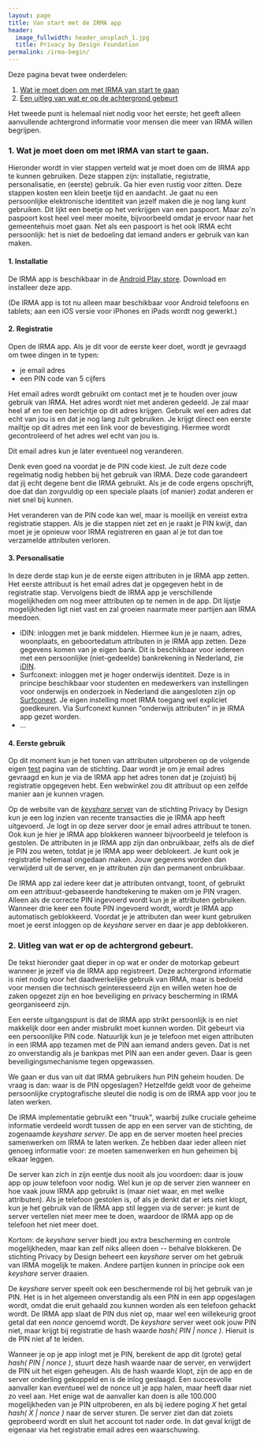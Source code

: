 ```yaml
---
layout: page
title: Van start met de IRMA app
header:
  image_fullwidth: header_unsplash_1.jpg
  title: Privacy by Design Foundation
permalink: /irma-begin/
---
```

Deze pagina bevat twee onderdelen:

 1. [Wat je moet doen om met IRMA van start te gaan](#vanstart)
 2. [Een uitleg van wat er op de achtergrond gebeurt](#achtergrond)

Het tweede punt is helemaal niet nodig voor het eerste; het geeft
alleen aanvullende achtergrond informatie voor mensen die meer van
IRMA willen begrijpen.

### <a name="vanstart"></a>1. Wat je moet doen om met IRMA van start te gaan.

Hieronder wordt in vier stappen verteld wat je moet doen om de IRMA
app te kunnen gebruiken. Deze stappen zijn: installatie, registratie,
personalisatie, en (eerste) gebruik. Ga hier even rustig voor zitten.
Deze stappen kosten een klein beetje tijd en aandacht. Je gaat nu een
persoonlijke elektronische identiteit van jezelf maken die je nog lang
kunt gebruiken. Dit lijkt een beetje op het verkrijgen van een
paspoort.  Maar zo'n paspoort kost heel veel meer moeite, bijvoorbeeld
omdat je ervoor naar het gemeentehuis moet gaan. Net als een paspoort
is het ook IRMA echt persoonlijk: het is niet de bedoeling dat iemand
anders er gebruik van kan maken.

#### 1. Installatie

De IRMA app is beschikbaar in de [Android Play
store](https://play.google.com/store/apps/details?id=org.irmacard.cardemu).
Download en installeer deze app.

(De IRMA app is tot nu alleen maar beschikbaar voor Android telefoons
en tablets; aan een iOS versie voor iPhones en iPads wordt nog
gewerkt.)

#### 2. Registratie

Open de IRMA app. Als je dit voor de eerste keer doet, wordt je
gevraagd om twee dingen in te typen:

 * je email adres
 * een PIN code van 5 cijfers

Het email adres wordt gebruikt om contact met je te houden over jouw
gebruik van IRMA. Het adres wordt niet met anderen gedeeld. Je zal
maar heel af en toe een berichtje op dit adres krijgen. Gebruik wel
een adres dat echt van jou is en dat je nog lang zult gebruiken. Je
krijgt direct een eerste mailtje op dit adres met een link voor de
bevestiging. Hiermee wordt gecontroleerd of het adres wel echt van jou
is.

Dit email adres kun je later eventueel nog veranderen.

Denk even goed na voordat je de PIN code kiest. Je zult deze code
regelmatig nodig hebben bij het gebruik van IRMA. Deze code garandeert
dat jij echt degene bent die IRMA gebruikt. Als je de code ergens
opschrijft, doe dat dan zorgvuldig op een speciale plaats (of manier)
zodat anderen er niet snel bij kunnen.

Het veranderen van de PIN code kan wel, maar is moeilijk en vereist
extra registratie stappen. Als je die stappen niet zet en je raakt je
PIN kwijt, dan moet je je opnieuw voor IRMA registreren en gaan al je
tot dan toe verzamelde attributen verloren.

#### 3. Personalisatie

In deze derde stap kun je de eerste eigen attributen in je IRMA app
zetten. Het eerste attribuut is het email adres dat je opgegeven hebt
in de registratie stap. Vervolgens biedt de IRMA app je verschillende
mogelijkheden om nog meer attributen op te nemen in de app. Dit
lijstje mogelijkheden ligt niet vast en zal groeien naarmate meer
partijen aan IRMA meedoen.

 * iDIN: inloggen met je bank middelen. Hiermee kun je je naam, adres,
   woonplaats, en geboortedatum attributen in je IRMA app zetten. Deze
   gegevens komen van je eigen bank. Dit is beschikbaar voor iedereen
   met een persoonlijke (niet-gedeelde) bankrekening in Nederland, zie
   [iDIN](https://www.idin.nl).
 * Surfconext: inloggen met je hoger onderwijs identiteit. Deze is in
   principe beschikbaar voor studenten en medewerkers van instellingen
   voor onderwijs en onderzoek in Nederland die aangesloten zijn op
   [Surfconext](https://www.surfconext.nl). Je eigen instelling moet
   IRMA toegang wel expliciet goedkeuren. Via Surfconext kunnen
   "onderwijs attributen" in je IRMA app gezet worden.
 * ...


#### 4. Eerste gebruik

Op dit moment kun je het tonen van attributen uitproberen op de
volgende eigen [test](??) pagina van de stichting. Daar wordt je om je
email adres gevraagd en kun je via de IRMA app het adres tonen dat je
(zojuist) bij registratie opgegeven hebt. Een webwinkel zou dit
attribuut op een zelfde manier aan je kunnen vragen.

Op de website van de [*keyshare* server](??) van de stichting Privacy by Design
kun je een log inzien van recente transacties die je IRMA app heeft uitgevoerd.
Je logt in op deze server door je email adres attribuut te tonen. Ook kun je
hier je IRMA app blokkeren wanneer bijvoorbeeld je telefoon is gestolen.
De attributen in je IRMA app zijn dan onbruikbaar, zelfs als de dief je PIN
zou weten, totdat je je IRMA app weer deblokeert. Je kunt ook je registratie
helemaal ongedaan maken. Jouw gegevens worden dan verwijderd uit de server,
en je attributen zijn dan permanent onbruikbaar.

De IRMA app zal iedere keer dat je attributen ontvangt, toont, of gebruikt
om een attribuut-gebaseerde handtekening te maken om je PIN vragen.
Alleen als de correcte PIN ingevoerd wordt kun je je attributen gebruiken.
Wanneer drie keer een foute PIN ingevoerd wordt, wordt je IRMA app automatisch
geblokkeerd. Voordat je je attributen dan weer kunt gebruiken moet je eerst
inloggen op de *keyshare* server en daar je app deblokkeren.

### <a name="achtergrond"></a>2. Uitleg van wat er op de achtergrond gebeurt.

De tekst hieronder gaat dieper in op wat er onder de motorkap gebeurt
wanneer je jezelf via de IRMA app registreert. Deze achtergrond
informatie is niet nodig voor het daadwerkelijke gebruik van IRMA,
maar is bedoeld voor mensen die technisch geinteresseerd zijn en
willen weten hoe de zaken opgezet zijn en hoe beveiliging en privacy
bescherming in IRMA georganiseerd zijn.

Een eerste uitgangspunt is dat de IRMA app strikt persoonlijk is en
niet makkelijk door een ander misbruikt moet kunnen worden. Dit
gebeurt via een persoonlijke PIN code. Natuurlijk kun je je telefoon
met eigen attributen in een IRMA app tezamen met de PIN aan iemand
anders geven.  Dat is net zo onverstandig als je bankpas met PIN aan
een ander geven.  Daar is geen beveiligingsmechanisme tegen
opgewassen.

We gaan er dus van uit dat IRMA gebruikers hun PIN geheim houden. De
vraag is dan: waar is de PIN opgeslagen? Hetzelfde geldt voor de
geheime persoonlijke cryptografische sleutel die nodig is om de
IRMA app voor jou te laten werken.

De IRMA implementatie gebruikt een "truuk", waarbij zulke cruciale
geheime informatie verdeeld wordt tussen de app en een server van de
stichting, de zogenaamde *keyshare server*. De app en de server moeten
heel precies samenwerken om IRMA te laten werken. Ze hebben daar ieder
alleen niet genoeg informatie voor: ze moeten samenwerken en hun
geheimen bij elkaar leggen.

De server kan zich in zijn eentje dus nooit als jou voordoen: daar is
jouw app op jouw telefoon voor nodig. Wel kun je op de server zien
wanneer en hoe vaak jouw IRMA app gebruikt is (maar niet waar, en met
welke attributen). Als je telefoon gestolen is, of als je denkt dat er
iets niet klopt, kun je het gebruik van de IRMA app stil leggen via de
server: je kunt de server vertellen niet meer mee te doen, waardoor
de IRMA app op de telefoon het niet meer doet.

Kortom: de *keyshare* server biedt jou extra bescherming en controle
mogelijkheden, maar kan zelf niks alleen doen -- behalve blokkeren. De
stichting Privacy by Design beheert een *keyshare* server om het
gebruik van IRMA mogelijk te maken. Andere partijen kunnen in
principe ook een *keyshare* server draaien.

De *keyshare* server speelt ook een beschermende rol bij het gebruik
van je PIN. Het is in het algemeen onverstandig als een PIN in een app
opgeslagen wordt, omdat die eruit gehaald zou kunnen worden als een
telefoon gehackt wordt.  De IRMA app slaat de PIN dus niet op, maar
wel een willekeurig groot getal dat een *nonce* genoemd wordt. De
*keyshare* server weet ook jouw PIN niet, maar krijgt bij registratie
de hash waarde *hash( PIN | nonce )*.  Hieruit is de PIN niet af te
leiden.

Wanneer je op je app inlogt met je PIN, berekent de app dit (grote)
getal *hash( PIN | nonce )*, stuurt deze hash waarde naar de server,
en verwijdert de PIN uit het eigen geheugen. Als de hash waarde klopt,
zijn de app en de server onderling gekoppeld en is de inlog geslaagd.
Een succesvolle aanvaller kan eventueel wel de nonce uit je app halen,
maar heeft daar niet zo veel aan. Het enige wat de aanvaller kan doen
is alle 100.000 mogelijkheden van je PIN uitproberen, en als bij
iedere poging *X* het getal *hash( X | nonce )* naar de server
sturen. De server ziet dan dat zoiets geprobeerd wordt en sluit het
account tot nader orde. In dat geval krijgt de eigenaar via het
registratie email adres een waarschuwing.
